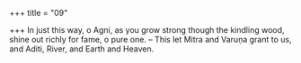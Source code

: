 +++
title = "09"

+++
In just this way, o Agni, as you grow strong though the kindling wood,  shine out richly for fame, o pure one.
– This let Mitra and Varuṇa grant to us, and Aditi, River, and Earth and  Heaven.
